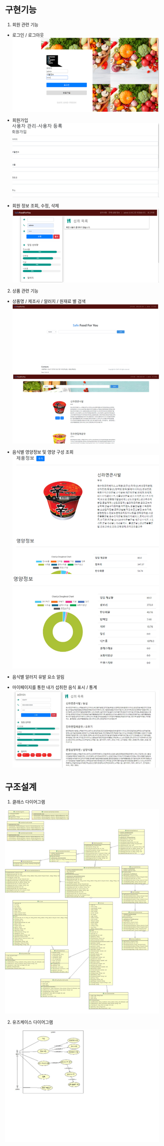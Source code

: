 # 구현기능
 1. 회원 관련 기능
  - 로그인 / 로그아웃
    <img src="ScreenShot/Login.PNG">

  - 회원가입
    <img src="ScreenShot/Join.PNG">

  - 회원 정보 조회, 수정, 삭제
    <img src="ScreenShot/Info.PNG">
 

 2. 상품 관련 기능
  - 상품명 / 제조사 / 알러지 / 원재료 별 검색
    <img src="ScreenShot/seaching.PNG">
    <img src="ScreenShot/seachingDetail.PNG">

  - 음식별 영양정보 및 영양 구성 조회
    <img src="ScreenShot/detailView.PNG">
    <img src="ScreenShot/nutritionList.jpg">
 
  - 음식별 알러지 유발 요소 알림
 
  - 마이페이지를 통한 내가 섭취한 음식 표시 / 통계
     <img src="ScreenShot/eatList.PNG">

# 구조설계
 1. 클래스 다이어그램
   <img src="ScreenShot/classDiagram.cld.jpg">
   
 2. 유즈케이스 다이어그램
   <img src="ScreenShot/UsecaseDiagram.ucd.jpg">